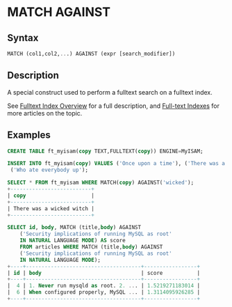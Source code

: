 # MATCH AGAINST

## Syntax

```sql
MATCH (col1,col2,...) AGAINST (expr [search_modifier])
```

## Description

A special construct used to perform a fulltext search on a fulltext index.

See [Fulltext Index Overview](/kb/en/fulltext-index-overview/) for a full description, and [Full-text Indexes](/replication/optimization-and-tuning/optimization-and-indexes/full-text-indexes) for more articles on the topic.

## Examples

```sql
CREATE TABLE ft_myisam(copy TEXT,FULLTEXT(copy)) ENGINE=MyISAM;

INSERT INTO ft_myisam(copy) VALUES ('Once upon a time'), ('There was a wicked witch'), 
 ('Who ate everybody up');

SELECT * FROM ft_myisam WHERE MATCH(copy) AGAINST('wicked');
+--------------------------+
| copy                     |
+--------------------------+
| There was a wicked witch |
+--------------------------+
```

```sql
SELECT id, body, MATCH (title,body) AGAINST
    ('Security implications of running MySQL as root'
    IN NATURAL LANGUAGE MODE) AS score
    FROM articles WHERE MATCH (title,body) AGAINST
    ('Security implications of running MySQL as root'
    IN NATURAL LANGUAGE MODE);
+----+-------------------------------------+-----------------+
| id | body                                | score           |
+----+-------------------------------------+-----------------+
|  4 | 1. Never run mysqld as root. 2. ... | 1.5219271183014 |
|  6 | When configured properly, MySQL ... | 1.3114095926285 |
+----+-------------------------------------+-----------------+
```
